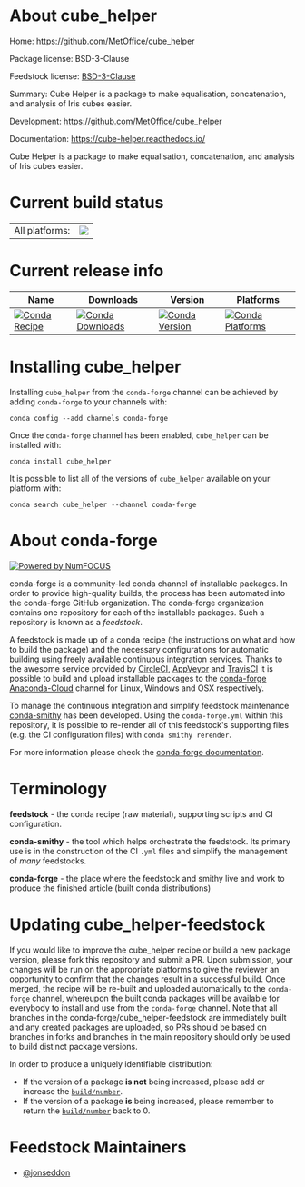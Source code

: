 About cube_helper
=================

Home: https://github.com/MetOffice/cube_helper

Package license: BSD-3-Clause

Feedstock license: [BSD-3-Clause](https://github.com/conda-forge/cube_helper-feedstock/blob/master/LICENSE.txt)

Summary: Cube Helper is a package to make equalisation, concatenation, and analysis of Iris cubes easier.

Development: https://github.com/MetOffice/cube_helper

Documentation: https://cube-helper.readthedocs.io/

Cube Helper is a package to make equalisation, concatenation, and analysis of Iris cubes easier.


Current build status
====================


<table><tr><td>All platforms:</td>
    <td>
      <a href="https://dev.azure.com/conda-forge/feedstock-builds/_build/latest?definitionId=10900&branchName=master">
        <img src="https://dev.azure.com/conda-forge/feedstock-builds/_apis/build/status/cube_helper-feedstock?branchName=master">
      </a>
    </td>
  </tr>
</table>

Current release info
====================

| Name | Downloads | Version | Platforms |
| --- | --- | --- | --- |
| [![Conda Recipe](https://img.shields.io/badge/recipe-cube_helper-green.svg)](https://anaconda.org/conda-forge/cube_helper) | [![Conda Downloads](https://img.shields.io/conda/dn/conda-forge/cube_helper.svg)](https://anaconda.org/conda-forge/cube_helper) | [![Conda Version](https://img.shields.io/conda/vn/conda-forge/cube_helper.svg)](https://anaconda.org/conda-forge/cube_helper) | [![Conda Platforms](https://img.shields.io/conda/pn/conda-forge/cube_helper.svg)](https://anaconda.org/conda-forge/cube_helper) |

Installing cube_helper
======================

Installing `cube_helper` from the `conda-forge` channel can be achieved by adding `conda-forge` to your channels with:

```
conda config --add channels conda-forge
```

Once the `conda-forge` channel has been enabled, `cube_helper` can be installed with:

```
conda install cube_helper
```

It is possible to list all of the versions of `cube_helper` available on your platform with:

```
conda search cube_helper --channel conda-forge
```


About conda-forge
=================

[![Powered by NumFOCUS](https://img.shields.io/badge/powered%20by-NumFOCUS-orange.svg?style=flat&colorA=E1523D&colorB=007D8A)](http://numfocus.org)

conda-forge is a community-led conda channel of installable packages.
In order to provide high-quality builds, the process has been automated into the
conda-forge GitHub organization. The conda-forge organization contains one repository
for each of the installable packages. Such a repository is known as a *feedstock*.

A feedstock is made up of a conda recipe (the instructions on what and how to build
the package) and the necessary configurations for automatic building using freely
available continuous integration services. Thanks to the awesome service provided by
[CircleCI](https://circleci.com/), [AppVeyor](https://www.appveyor.com/)
and [TravisCI](https://travis-ci.com/) it is possible to build and upload installable
packages to the [conda-forge](https://anaconda.org/conda-forge)
[Anaconda-Cloud](https://anaconda.org/) channel for Linux, Windows and OSX respectively.

To manage the continuous integration and simplify feedstock maintenance
[conda-smithy](https://github.com/conda-forge/conda-smithy) has been developed.
Using the ``conda-forge.yml`` within this repository, it is possible to re-render all of
this feedstock's supporting files (e.g. the CI configuration files) with ``conda smithy rerender``.

For more information please check the [conda-forge documentation](https://conda-forge.org/docs/).

Terminology
===========

**feedstock** - the conda recipe (raw material), supporting scripts and CI configuration.

**conda-smithy** - the tool which helps orchestrate the feedstock.
                   Its primary use is in the construction of the CI ``.yml`` files
                   and simplify the management of *many* feedstocks.

**conda-forge** - the place where the feedstock and smithy live and work to
                  produce the finished article (built conda distributions)


Updating cube_helper-feedstock
==============================

If you would like to improve the cube_helper recipe or build a new
package version, please fork this repository and submit a PR. Upon submission,
your changes will be run on the appropriate platforms to give the reviewer an
opportunity to confirm that the changes result in a successful build. Once
merged, the recipe will be re-built and uploaded automatically to the
`conda-forge` channel, whereupon the built conda packages will be available for
everybody to install and use from the `conda-forge` channel.
Note that all branches in the conda-forge/cube_helper-feedstock are
immediately built and any created packages are uploaded, so PRs should be based
on branches in forks and branches in the main repository should only be used to
build distinct package versions.

In order to produce a uniquely identifiable distribution:
 * If the version of a package **is not** being increased, please add or increase
   the [``build/number``](https://conda.io/docs/user-guide/tasks/build-packages/define-metadata.html#build-number-and-string).
 * If the version of a package **is** being increased, please remember to return
   the [``build/number``](https://conda.io/docs/user-guide/tasks/build-packages/define-metadata.html#build-number-and-string)
   back to 0.

Feedstock Maintainers
=====================

* [@jonseddon](https://github.com/jonseddon/)

